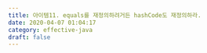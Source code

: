 ```yaml
---
title: 아이템11. equals를 재정의하려거든 hashCode도 재정의하라.
date: 2020-04-07 01:04:17
category: effective-java
draft: false
---
```


